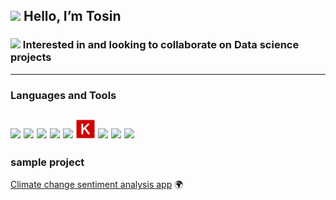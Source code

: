 ## <img src="https://media.giphy.com/media/hvRJCLFzcasrR4ia7z/giphy.gif" width="40px"> Hello, I’m Tosin

### <img src="https://media.giphy.com/media/mX3Fb07CJXDuheCUi0/giphy.gif" width="40px"> Interested in and looking to collaborate on Data science projects
---

### **Languages and Tools**

[<img src="https://media.giphy.com/media/LMt9638dO8dftAjtco/giphy.gif" width="40px">](https://www.python.org/)
[<img src="https://media.giphy.com/media/kH1DBkPNyZPOk0BxrM/giphy.gif" width="80px">](https://git-scm.com/)
[<img src="https://media2.giphy.com/media/vISmwpBJUNYzukTnVx/giphy.gif" width="70px">](https://en.wikipedia.org/wiki/SQL)
[<img src="https://miro.medium.com/max/1400/1*2-b5UkCIf7iF0eCTc-DFeQ.gif" width="60px">](https://aws.amazon.com/?nc2=h_lg)
[<img height="40" src="https://upload.wikimedia.org/wikipedia/commons/thumb/0/05/Scikit_learn_logo_small.svg/2560px-Scikit_learn_logo_small.svg.png">](https://scikit-learn.org/stable/)
[<img height="30" src="https://raw.githubusercontent.com/gahogg/gahogg/master/keras.png">](https://keras.io/)
[<img height="40" src="https://media.giphy.com/media/SU2ic3wTfuC6JhD1lA/giphy.gif">](https://www.tensorflow.org/)
[<img src="https://media.giphy.com/media/IdyAQJVN2kVPNUrojM/giphy.gif" width="40px">](https://code.visualstudio.com/)
[<img height="40" src="https://streamlit.io/images/brand/streamlit-logo-primary-lightmark-lighttext.png">](https://streamlit.io/)
---

### **sample project**

[Climate change sentiment analysis app](https://climate-change-sentiment-analysis-appbase-app-streamli-v7uhh8.streamlitapp.com/) 🌍

<!---
toarstn92/toarstn92 is a ✨ special ✨ repository because its `README.md` (this file) appears on your GitHub profile.
You can click the Preview link to take a look at your changes.
--->

